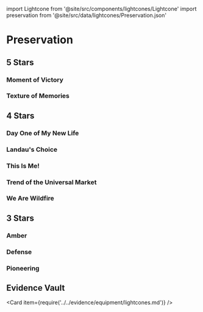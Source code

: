 import Lightcone from '@site/src/components/lightcones/Lightcone'
import preservation from '@site/src/data/lightcones/Preservation.json'

# Preservation

## 5 Stars

### Moment of Victory

<Lightcone lightcone="Moment of Victory" lightcones={preservation} />

### Texture of Memories

<Lightcone lightcone="Texture of Memories" lightcones={preservation} />

## 4 Stars

### Day One of My New Life

<Lightcone lightcone="Day One of My New Life" lightcones={preservation} />

### Landau's Choice

<Lightcone lightcone="Landau's Choice" lightcones={preservation} />

### This Is Me!

<Lightcone lightcone="This Is Me!" lightcones={preservation} />

### Trend of the Universal Market

<Lightcone lightcone="Trend of the Universal Market" lightcones={preservation} />

### We Are Wildfire

<Lightcone lightcone="We Are Wildfire" lightcones={preservation} />

## 3 Stars

### Amber

<Lightcone lightcone="Amber" lightcones={preservation} />

### Defense

<Lightcone lightcone="Defense" lightcones={preservation} />

### Pioneering

<Lightcone lightcone="Pioneering" lightcones={preservation} />

## Evidence Vault

<Card item={require('../../evidence/equipment/lightcones.md')} />
